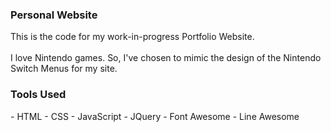 <h3> Personal Website </h3>
This is the code for my work-in-progress Portfolio Website.
<br><br>
I love Nintendo games. So, I've chosen to mimic the design of the Nintendo Switch Menus for my site. 

<h3>Tools Used</h3>
- HTML
- CSS
- JavaScript
- JQuery
- Font Awesome
- Line Awesome

